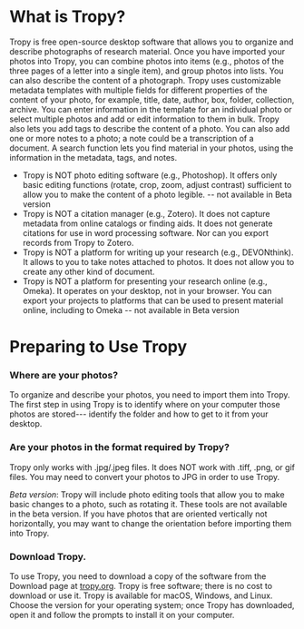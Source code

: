 # What is Tropy?

Tropy is free open-source desktop software that allows you to organize and describe photographs of research material. Once you have imported your photos into Tropy, you can combine photos into items (e.g., photos of the three pages of a letter into a single item), and group photos into lists. You can also describe the content of a photograph. Tropy uses customizable metadata templates with multiple fields for different properties of the content of your photo, for example, title, date, author, box, folder, collection, archive. You can enter information in the template for an individual photo or select multiple photos and add or edit information to them in bulk. Tropy also lets you add tags to describe the content of a photo. You can also add one or more notes to a photo; a note could be a transcription of a document. A search function lets you find material in your photos, using the information in the metadata, tags, and notes.

* Tropy is NOT photo editing software (e.g., Photoshop). It offers only basic editing functions (rotate, crop, zoom, adjust contrast) sufficient to allow you to make the content of a photo legible. -- not available in Beta version
* Tropy is NOT a citation manager (e.g., Zotero). It does not capture metadata from online catalogs or finding aids. It does not generate citations for use in word processing software. Nor can you export records from Tropy to Zotero.
* Tropy is NOT a platform for writing up your research (e.g., DEVONthink). It allows to you to take notes attached to photos. It does not allow you to create any other kind of document.
* Tropy is NOT a platform for presenting your research online (e.g., Omeka). It operates on your desktop, not in your browser. You can export your projects to platforms that can be used to present material online, including to Omeka -- not available in Beta version




# Preparing to Use Tropy

### Where are your photos?
To organize and describe your photos, you need to import them into Tropy. The first step in using Tropy is to identify where on your computer those photos are stored--- identify the folder and how to get to it from your desktop.

### Are your photos in the format required by Tropy?
Tropy only works with .jpg/.jpeg files. It does NOT work with .tiff, .png, or gif files. You may need to convert your photos to JPG in order to use Tropy.

*Beta version*: Tropy will include photo editing tools that allow you to make basic changes to a photo, such as rotating it. These tools are not available in the beta version. If you have photos that are oriented vertically not horizontally, you may want to change the orientation before importing them into Tropy.

### Download Tropy.
To use Tropy, you need to download a copy of the software from the Download page at [tropy.org](https://tropy.org/). Tropy is free software; there is no cost to download or use it. Tropy is available for macOS, Windows, and Linux. Choose the version for your operating system; once Tropy has downloaded, open it and follow the prompts to install it on your computer.
